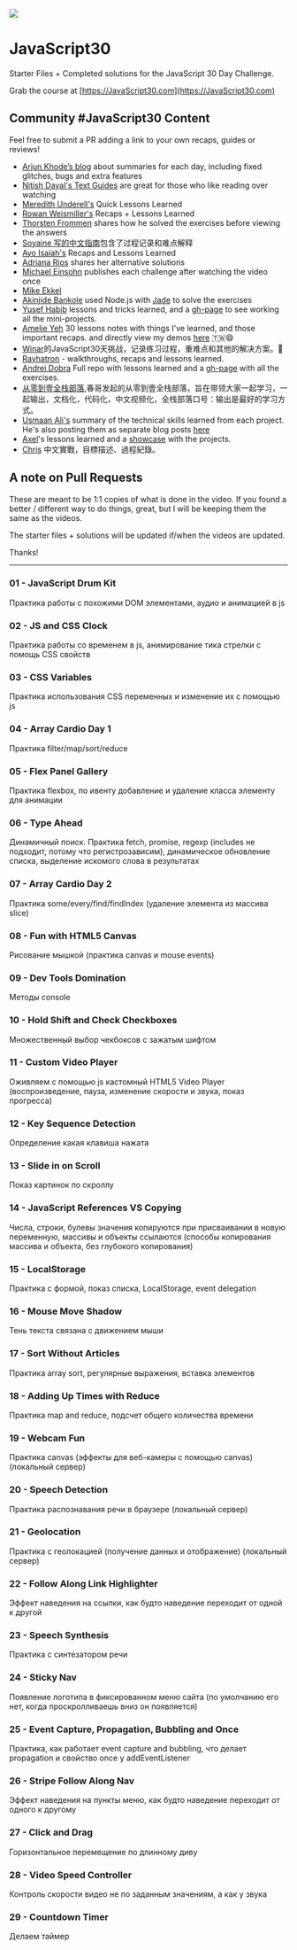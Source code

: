 ![](https://javascript30.com/images/JS3-social-share.png)

# JavaScript30

Starter Files + Completed solutions for the JavaScript 30 Day Challenge.

Grab the course at [https://JavaScript30.com](https://JavaScript30.com)

## Community #JavaScript30 Content

Feel free to submit a PR adding a link to your own recaps, guides or reviews!

* [Arjun Khode’s blog](http://thesagittariusme.blogspot.com/search/label/JS30) about summaries for each day, including fixed glitches, bugs and extra features
* [Nitish Dayal's Text Guides](https://github.com/nitishdayal/JavaScript30) are great for those who like reading over watching
* [Meredith Underell's](http://meredithunderell.com/tag/javascript30/) Quick Lessons Learned
* [Rowan Weismiller's](http://rowanweismiller.com/blog/javascript-30/) Recaps + Lessons Learned
* [Thorsten Frommen](https://tfrommen.de/tag/javascript-30/) shares how he solved the exercises before viewing the answers
* [Soyaine 写的中文指南](https://github.com/soyaine/JavaScript30)包含了过程记录和难点解释
* [Ayo Isaiah's](https://freshman.tech/archive/#javascript30) Recaps and Lessons Learned
* [Adriana Rios](https://stpcollabr8nlstn.github.io/JavaScript30/) shares her alternative solutions
* [Michael Einsohn](http://30daysofjs.michaeleinsohn.com) publishes each challenge after watching the video once
* [Mike Ekkel](https://medium.com/@mike_ekkel/javascript-30-a-30-day-vanilla-js-challenge-6a733fc9f62c#.9frjtaje9)
* [Akinjide Bankole](https://github.com/akinjide/JS30days) used Node.js with [Jade](http://jadelang.net) to solve the exercises
* [Yusef Habib](https://github.com/yhabib/JavaScript30) lessons and tricks learned, and a [gh-page](https://yhabib.github.io/JavaScript30/) to see working all the mini-projects.
* [Amelie Yeh](https://github.com/amelieyeh/JS30) 30 lessons notes with things I've learned, and those important recaps. and directly view my demos [here](https://amelieyeh.github.io/JS30/) 🇹🇼😄
* [Winar](https://github.com/winar-jin/JavaScript30-Challenge)的JavaScript30天挑战，记录练习过程，重难点和其他的解决方案。🎨
* [Rayhatron](https://rayhatron.github.io/blog/) - walkthroughs, recaps and lessons learned.
* [Andrei Dobra](https://github.com/andreidbr/JS30) Full repo with lessons learned and a [gh-page](https://andreidbr.github.io/JS30/) with all the exercises.
* [从零到壹全栈部落](https://github.com/liyuechun/JavaScript30-liyuechun),春哥发起的从零到壹全栈部落，旨在带领大家一起学习，一起输出，文档化，代码化，中文视频化，全栈部落口号：输出是最好的学习方式。
* [Usmaan Ali's](https://github.com/usyyy/javascript/blob/master/JavaScript30/analysis.md) summary of the technical skills learned from each project. He's also posting them as separate blog posts [here](https://medium.com/@usyyy)
* [Axel](https://github.com/afuh/js30)'s lessons learned and a [showcase](https://afuh.github.io/js30/) with the projects. 
* [Chris](https://github.com/dwatow/JavaScript30) 中文實戰，目標描述、過程紀錄。

## A note on Pull Requests

These are meant to be 1:1 copies of what is done in the video. If you found a better / different way to do things, great, but I will be keeping them the same as the videos.

The starter files + solutions will be updated if/when the videos are updated.

Thanks!

---

### 01 - JavaScript Drum Kit

Практика работы с похожими DOM элементами, аудио и анимацией в js

### 02 - JS and CSS Clock

Практика работы со временем в js, анимирование тика стрелки с помощь CSS свойств

### 03 - CSS Variables

Практика использования CSS переменных и изменение их с помощью js

### 04 - Array Cardio Day 1

Практика filter/map/sort/reduce

### 05 - Flex Panel Gallery

Практика flexbox, по ивенту добавление и удаление класса элементу для анимации 

### 06 - Type Ahead

Динамичный поиск.  Практика fetch, promise, regexp (includes не подходит, потому что регистрозависим), динамическое обновление списка, выделение искомого слова в результатах

### 07 - Array Cardio Day 2

Практика some/every/find/findIndex (удаление элемента из массива slice)

### 08 - Fun with HTML5 Canvas

Рисование мышкой (практика canvas и mouse events)

### 09 - Dev Tools Domination

Методы console

### 10 - Hold Shift and Check Checkboxes

Множественный выбор чекбоксов с зажатым шифтом

### 11 - Custom Video Player

Оживляем с помощью js кастомный HTML5 Video Player (воспроизведение, пауза, изменение скорости и звука, показ прогресса)

### 12 - Key Sequence Detection

Определение какая клавиша нажата

### 13 - Slide in on Scroll

Показ картинок по скроллу

### 14 - JavaScript References VS Copying

Числа, строки, булевы значения копируются при присваивании в новую переменную, массивы и объекты ссылаются (способы копирования массива и объекта, без глубокого копирования)

### 15 - LocalStorage

Практика с формой, показ списка, LocalStorage, event delegation

### 16 - Mouse Move Shadow

Тень текста связана с движением мыши

### 17 - Sort Without Articles

Практика array sort, регулярные выражения, вставка элементов

### 18 - Adding Up Times with Reduce

Практика map and reduce, подсчет общего количества времени

### 19 - Webcam Fun

Практика canvas (эффекты для веб-камеры с помощью canvas) (локальный сервер)

### 20 - Speech Detection

Практика распознавания речи в браузере (локальный сервер)

### 21 - Geolocation

Практика с геолокацией (получение данных и отображение) (локальный сервер)

### 22 - Follow Along Link Highlighter

Эффект наведения на ссылки, как будто наведение переходит от одной к другой

### 23 - Speech Synthesis

Практика с синтезатором речи

### 24 - Sticky Nav

Появление логотипа в фиксированном меню сайта (по умолчанию его нет, когда проскролливаешь вниз он появляется)

### 25 - Event Capture, Propagation, Bubbling and Once

Практика, как работает event capture and bubbling, что делает propagation и свойство once у addEventListener

### 26 - Stripe Follow Along Nav

Эффект наведения на пункты меню, как будто наведение переходит от одного к другому

### 27 - Click and Drag

Горизонтальное перемещение по длинному диву

### 28 - Video Speed Controller

Контроль скорости видео не по заданным значениям, а как у звука

### 29 - Countdown Timer

Делаем таймер
